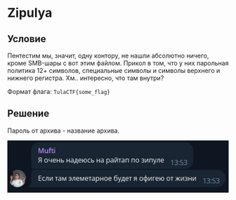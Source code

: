 # Zipulya

## Условие

Пентестим мы, значит, одну контору, не нашли абсолютно ничего, кроме SMB-шары с вот этим файлом. Прикол в том, что у них парольная политика 12+ символов, специальные символы и символы верхнего и нижнего регистра. Хм.. интересно, что там внутри?

Формат флага: `TulaCTF{some_flag}`

## Решение

Пароль от архива - название архива.

![image](image.jpg)
